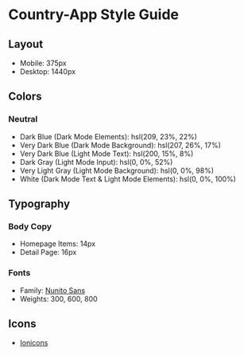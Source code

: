 # Country-App Style Guide

## Layout
- Mobile: 375px
- Desktop: 1440px

## Colors

### Neutral

- Dark Blue (Dark Mode Elements): hsl(209, 23%, 22%)
- Very Dark Blue (Dark Mode Background): hsl(207, 26%, 17%)
- Very Dark Blue (Light Mode Text): hsl(200, 15%, 8%)
- Dark Gray (Light Mode Input): hsl(0, 0%, 52%)
- Very Light Gray (Light Mode Background): hsl(0, 0%, 98%)
- White (Dark Mode Text & Light Mode Elements): hsl(0, 0%, 100%)

## Typography

### Body Copy
- Homepage Items: 14px
- Detail Page: 16px 

### Fonts
- Family: [Nunito Sans](https://fonts.google.com/specimen/Nunito+Sans)
- Weights: 300, 600, 800

## Icons
- [Ionicons](https://ionicons.com)